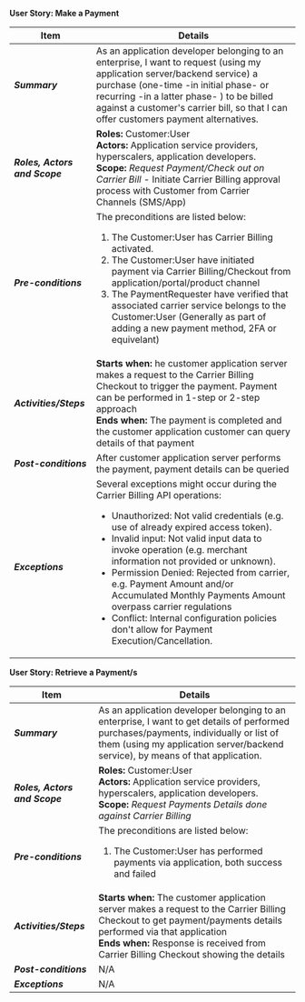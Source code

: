 **User Story: Make a Payment**
<br>

| **Item** | **Details** |
| ---- | ------- |
| ***Summary*** | As an application developer belonging to an enterprise, I want to request (using my application server/backend service) a purchase (one-time -in initial phase- or recurring -in a latter phase- ) to be billed against a customer's carrier bill, so that I can offer customers payment alternatives.  |
| ***Roles, Actors and Scope*** | **Roles:** Customer:User<br> **Actors:** Application service providers, hyperscalers, application developers. <br> **Scope:** *Request Payment/Check out on Carrier Bill* \- Initiate Carrier Billing approval process with Customer from Carrier Channels (SMS/App) |
| ***Pre-conditions*** |The preconditions are listed below:<br><ol><li>The Customer:User has Carrier Billing activated.</li><li>The Customer:User have initiated payment via Carrier Billing/Checkout from application/portal/product channel</li><li>The PaymentRequester have verified that associated carrier service belongs to the Customer:User (Generally as part of adding a new payment method, 2FA or equivelant)</li></ol>|
| ***Activities/Steps*** | **Starts when:** he customer application server makes a request to the Carrier Billing Checkout to trigger the payment. Payment can be performed in 1-step or 2-step approach<br>**Ends when:** The payment is completed and the customer application customer can query details of that payment<br> |
| ***Post-conditions*** | After customer application server performs the payment, payment details can be queried  |
| ***Exceptions*** | Several exceptions might occur during the Carrier Billing API operations:<br><ul><li>Unauthorized: Not valid credentials (e.g. use of already expired access token).</li><li>Invalid input: Not valid input data to invoke operation (e.g. merchant information not provided or unknown).</li><li>Permission Denied: Rejected from carrier, e.g. Payment Amount and/or Accumulated Monthly Payments Amount overpass carrier regulations</li><li>Conflict: Internal configuration policies don't allow for Payment Execution/Cancellation.</li></ul>|


**User Story: Retrieve a Payment/s**
<br>

| **Item** | **Details** |
| ---- | ------- |
| ***Summary*** | As an application developer belonging to an enterprise, I want to get details of performed purchases/payments, individually or list of them (using my application server/backend service), by means of that application.  |
| ***Roles, Actors and Scope*** | **Roles:** Customer:User<br> **Actors:** Application service providers, hyperscalers, application developers. <br> **Scope:** *Request Payments Details done against Carrier Billing* |
| ***Pre-conditions*** |The preconditions are listed below:<br><ol><li>The Customer:User has performed payments via application, both success and failed</li></ol>|
| ***Activities/Steps*** | **Starts when:** The customer application server makes a request to the Carrier Billing Checkout to get payment/payments details performed via that application<br>**Ends when:** Response is received from Carrier Billing Checkout showing the details |
| ***Post-conditions*** | N/A  |
| ***Exceptions*** | N/A|

<br>